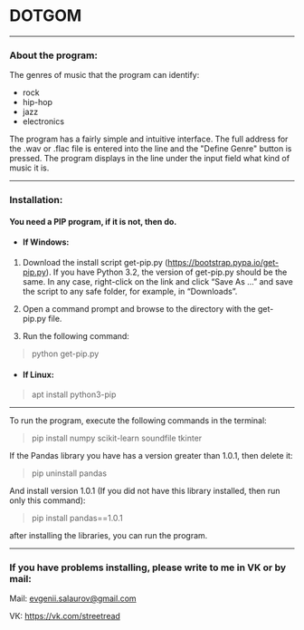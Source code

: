 # DOTGOM
***
### About the program:
The genres of music that the program can identify:
- rock 
- hip-hop 
- jazz 
- electronics

The program has a fairly simple and intuitive interface. The full address for the .wav or .flac file is entered into the line and the "Define Genre" button is pressed. The program displays in the line under the input field what kind of music it is.
***
### Installation:
#### You need a PIP program, if it is not, then do.
- #### If Windows: 

1. Download the install script get-pip.py (https://bootstrap.pypa.io/get-pip.py). If you have Python 3.2, the version of get-pip.py should be the same. In any case, right-click on the link and click “Save As ...” and save the script to any safe folder, for example, in “Downloads”.

2. Open a command prompt and browse to the directory with the get-pip.py file.

3. Run the following command: 
> python get-pip.py
- #### If Linux:
> apt install python3-pip
***
To run the program, execute the following commands in the terminal:
> pip install numpy scikit-learn soundfile tkinter

If the Pandas library you have has a version greater than 1.0.1, then delete it:
> pip uninstall pandas

And install version 1.0.1 (If you did not have this library installed, then run only this command):
> pip install pandas==1.0.1

after installing the libraries, you can run the program.
*** 
### If you have problems installing, please write to me in VK or by mail:

Mail: evgenii.salaurov@gmail.com

VК: https://vk.com/streetread
